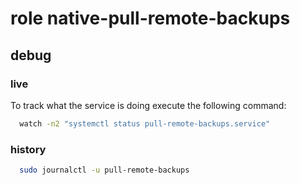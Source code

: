 # role native-pull-remote-backups

## debug
### live
To track what the service is doing execute the following command:

```bash
  watch -n2 "systemctl status pull-remote-backups.service"
```

### history
```bash
  sudo journalctl -u pull-remote-backups
```
